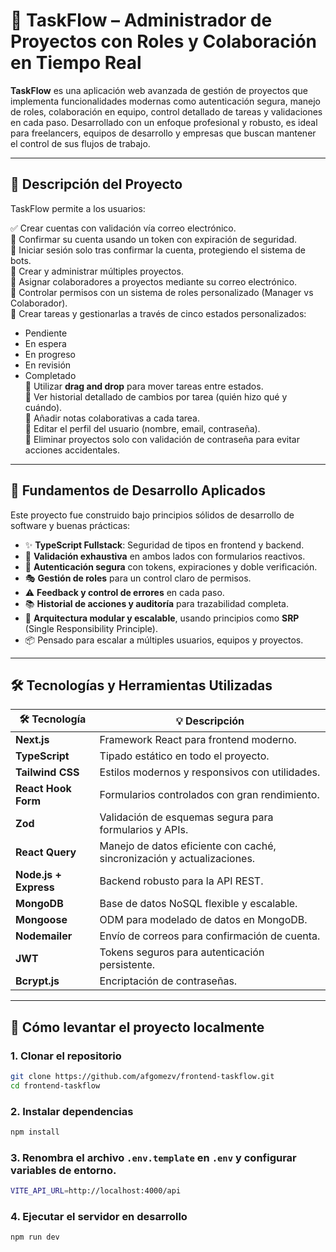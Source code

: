 # 🧩 TaskFlow – Administrador de Proyectos con Roles y Colaboración en Tiempo Real

**TaskFlow** es una aplicación web avanzada de gestión de proyectos que implementa funcionalidades modernas como autenticación segura, manejo de roles, colaboración en equipo, control detallado de tareas y validaciones en cada paso. Desarrollado con un enfoque profesional y robusto, es ideal para freelancers, equipos de desarrollo y empresas que buscan mantener el control de sus flujos de trabajo.

---

## 📌 Descripción del Proyecto

TaskFlow permite a los usuarios:

✅ Crear cuentas con validación vía correo electrónico.  
🔐 Confirmar su cuenta usando un token con expiración de seguridad.  
👤 Iniciar sesión solo tras confirmar la cuenta, protegiendo el sistema de bots.  
📁 Crear y administrar múltiples proyectos.  
👥 Asignar colaboradores a proyectos mediante su correo electrónico.  
🔑 Controlar permisos con un sistema de roles personalizado (Manager vs Colaborador).  
📌 Crear tareas y gestionarlas a través de cinco estados personalizados:  
   - Pendiente  
   - En espera  
   - En progreso  
   - En revisión  
   - Completado  
🧲 Utilizar **drag and drop** para mover tareas entre estados.  
📜 Ver historial detallado de cambios por tarea (quién hizo qué y cuándo).  
📝 Añadir notas colaborativas a cada tarea.  
👤 Editar el perfil del usuario (nombre, email, contraseña).  
🧨 Eliminar proyectos solo con validación de contraseña para evitar acciones accidentales.  

---

## 🧠 Fundamentos de Desarrollo Aplicados

Este proyecto fue construido bajo principios sólidos de desarrollo de software y buenas prácticas:

- ✨ **TypeScript Fullstack**: Seguridad de tipos en frontend y backend.
- 🔁 **Validación exhaustiva** en ambos lados con formularios reactivos.
- 🔐 **Autenticación segura** con tokens, expiraciones y doble verificación.
- 🎭 **Gestión de roles** para un control claro de permisos.
- ⚠️ **Feedback y control de errores** en cada paso.
- 📚 **Historial de acciones y auditoría** para trazabilidad completa.
- 🧩 **Arquitectura modular y escalable**, usando principios como **SRP** (Single Responsibility Principle).
- 📦 Pensado para escalar a múltiples usuarios, equipos y proyectos.

---

## 🛠️ Tecnologías y Herramientas Utilizadas

| 🛠 Tecnología        | 💡 Descripción                                                                 |
|----------------------|------------------------------------------------------------------------------|
| **Next.js**           | Framework React para frontend moderno.                                       |
| **TypeScript**        | Tipado estático en todo el proyecto.                                        |
| **Tailwind CSS**      | Estilos modernos y responsivos con utilidades.                             |
| **React Hook Form**   | Formularios controlados con gran rendimiento.                              |
| **Zod**               | Validación de esquemas segura para formularios y APIs.                      |
| **React Query**       | Manejo de datos eficiente con caché, sincronización y actualizaciones.      |
| **Node.js + Express** | Backend robusto para la API REST.                                           |
| **MongoDB**           | Base de datos NoSQL flexible y escalable.                                   |
| **Mongoose**          | ODM para modelado de datos en MongoDB.                                      |
| **Nodemailer**        | Envío de correos para confirmación de cuenta.                               |
| **JWT**               | Tokens seguros para autenticación persistente.                             |
| **Bcrypt.js**         | Encriptación de contraseñas.                                                |

---

## 🚀 Cómo levantar el proyecto localmente

### 1. Clonar el repositorio

```bash
git clone https://github.com/afgomezv/frontend-taskflow.git
cd frontend-taskflow
```
### 2. Instalar dependencias
```bash
npm install
```

### 3. Renombra el archivo `.env.template` en `.env` y configurar variables de entorno.
```bash
VITE_API_URL=http://localhost:4000/api
````

### 4. Ejecutar el servidor en desarrollo
```bash
npm run dev
```

